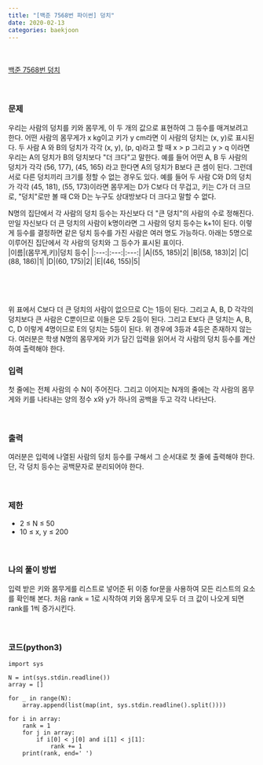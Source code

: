 ```yaml
---
title: "[백준 7568번 파이썬] 덩치"
date: 2020-02-13
categories: baekjoon
---
```


<br><br>
[백준 7568번 덩치](https://www.acmicpc.net/problem/7568)
<br><br><br>

### 문제<br>
우리는 사람의 덩치를 키와 몸무게, 이 두 개의 값으로 표현하여 그 등수를 매겨보려고 한다. 
어떤 사람의 몸무게가 x kg이고 키가 y cm라면 이 사람의 덩치는 (x, y)로 표시된다. 
두 사람 A 와 B의 덩치가 각각 (x, y), (p, q)라고 할 때 x > p 그리고 y > q 이라면 우리는 A의 덩치가 B의 덩치보다 "더 크다"고 말한다. 예를 들어 어떤 A, B 두 사람의 덩치가 각각 (56, 177), (45, 165) 라고 한다면 A의 덩치가 B보다 큰 셈이 된다. 그런데 서로 다른 덩치끼리 크기를 정할 수 없는 경우도 있다. 예를 들어 두 사람 C와 D의 덩치가 각각 (45, 181), (55, 173)이라면 몸무게는 D가 C보다 더 무겁고, 키는 C가 더 크므로, "덩치"로만 볼 때 C와 D는 누구도 상대방보다 더 크다고 말할 수 없다.

N명의 집단에서 각 사람의 덩치 등수는 자신보다 더 "큰 덩치"의 사람의 수로 정해진다. 
만일 자신보다 더 큰 덩치의 사람이 k명이라면 그 사람의 덩치 등수는 k+1이 된다. 이렇게 등수를 결정하면 같은 덩치 등수를 가진 사람은 여러 명도 가능하다. 아래는 5명으로 이루어진 집단에서 각 사람의 덩치와 그 등수가 표시된 표이다.
<br>
|이름|(몸무게,키)|덩치 등수|
|:---:|:---:|:---:|
|A|(55, 185)|2|
|B|(58, 183)|2|
|C|(88, 186)|1|
|D|(60, 175)|2|
|E|(46, 155)|5|

<br><br><br>

위 표에서 C보다 더 큰 덩치의 사람이 없으므로 C는 1등이 된다. 
그리고 A, B, D 각각의 덩치보다 큰 사람은 C뿐이므로 이들은 모두 2등이 된다. 
그리고 E보다 큰 덩치는 A, B, C, D 이렇게 4명이므로 E의 덩치는 5등이 된다.
위 경우에 3등과 4등은 존재하지 않는다. 
여러분은 학생 N명의 몸무게와 키가 담긴 입력을 읽어서 각 사람의 덩치 등수를 계산하여 출력해야 한다.

### 입력<br>
첫 줄에는 전체 사람의 수 N이 주어진다. 
그리고 이어지는 N개의 줄에는 각 사람의 몸무게와 키를 나타내는 양의 정수 x와 y가 하나의 공백을 두고 각각 나타난다.
<br><br><br>


### 출력<br>
여러분은 입력에 나열된 사람의 덩치 등수를 구해서 그 순서대로 첫 줄에 출력해야 한다. 
단, 각 덩치 등수는 공백문자로 분리되어야 한다.
<br><br><br>


### 제한<br>
* 2 ≤ N ≤ 50
* 10 ≤ x, y ≤ 200
<br><br><br>


### 나의 풀이 방법<br>
입력 받은 키와 몸무게를 리스트로 넣어준 뒤
이중 for문을 사용하여 모든 리스트의 요소를 확인해 본다.
처음 rank = 1로 시작하여 키와 몸무게 모두 더 크 값이 나오게 되면
rank를 1씩 증가시킨다.
<br><br><br>


### 코드(python3)
```
import sys

N = int(sys.stdin.readline())
array = []

for _ in range(N):
    array.append(list(map(int, sys.stdin.readline().split())))

for i in array:
    rank = 1
    for j in array:
        if i[0] < j[0] and i[1] < j[1]:
            rank += 1
    print(rank, end=' ')
```
